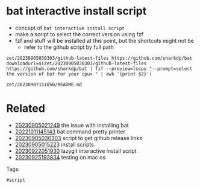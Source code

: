 # bat interactive install script

- concept of `bat interactive install script`
- make a script to select the correct version using fzf
- fzf and stuff will be installed at this point, but the shortcuts might not be
  - refer to the github script by full path

```
zet/20230905030303/github-latest-files https://github.com/sharkdp/bat
downloadurl=$(zet/20230905030303/github-latest-files https://github.com/sharkdp/bat | fzf --preview=lscpu "--prompt=select the version of bat for your cpu> " | awk '{print $2}')
```

` zet/20230907151050/README.md `

# Related

- [20230905021249](/zet/20230905021249/README.md) the issue with installing bat
- [20221011145143](/zet/20221011145143/README.md) bat command pretty printer
- [20230905030303](/zet/20230905030303/README.md) script to get github release links
- [20230905015223](/zet/20230905015223/README.md) install scripts
- [20230922051930](/zet/20230922051930/README.md) lazygit interactive install script
- [20230925193834](/zet/20230925193834/README.md) testing on mac os

Tags:

    #script
